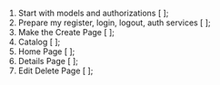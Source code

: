 1. Start with models and authorizations [ ];
2. Prepare my register, login, logout, auth services [ ];
3. Make the Create Page [ ];
4. Catalog [ ];
5. Home Page [ ];
6. Details Page [ ];
7. Edit Delete Page [ ];


